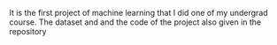 It is the first project of machine learning  that I did one of my undergrad course. The dataset and and the code of the project also given in the repository 
